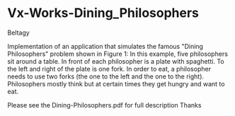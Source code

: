 # Vx-Works-Dining_Philosophers
Beltagy

Implementation of an application that simulates the famous "Dining Philosophers" problem shown in Figure 1: In this example,
five philosophers sit around a table. In front of each philosopher is a plate with spaghetti.
To the left and right of the plate is one fork. In order to eat, a philosopher needs to use
two forks (the one to the left and the one to the right). Philosophers mostly think but at
certain times they get hungry and want to eat.

Please see the Dining-Philosophers.pdf for full description
Thanks

